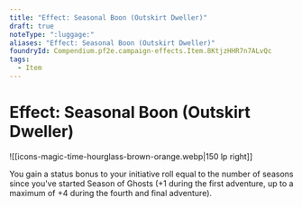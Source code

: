 ```yaml
---
title: "Effect: Seasonal Boon (Outskirt Dweller)"
draft: true
noteType: ":luggage:"
aliases: "Effect: Seasonal Boon (Outskirt Dweller)"
foundryId: Compendium.pf2e.campaign-effects.Item.8KtjzHHR7n7ALvQc
tags:
  - Item
---
```


# Effect: Seasonal Boon (Outskirt Dweller)
![[icons-magic-time-hourglass-brown-orange.webp|150 lp right]]

You gain a status bonus to your initiative roll equal to the number of seasons since you've started Season of Ghosts (+1 during the first adventure, up to a maximum of +4 during the fourth and final adventure).
